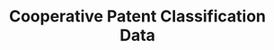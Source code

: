 ---
layout: default
bigquery: https://console.cloud.google.com/bigquery?p=patents-public-data&d=cpc&page=dataset
citation: '“Cooperative Patent Classification” by the EPO and USPTO, for public use. '
contributors: EPO, USPTO
cost: None
description: Cooperative Patent Classification Data contains the scheme and definitions
  of the Cooperative Patent Classification system for classifying patent documents.
  The CPC is the result of a partnership between the EPO and the USPTO in their joint
  effort to develop a common, internationally compatible classification system for
  technical documents, in particular patent publications, which will be used by both
  offices in the patent granting process
documentation: https://www.cooperativepatentclassification.org/cpcSchemeAndDefinitions
last_edit: Mon, 04 Apr 2022 19:07:06 GMT
location: https://www.cooperativepatentclassification.org/index
maintained_by: USPTO, EPO
schema_fields: '[''limiting_references'', ''not_allocatable'', ''level'', ''breakdown_code'',
  ''limitingReferences'', ''ipcConcordant'', ''notAllocatable'', ''sizeCache'', ''dateRevised'',
  ''informative_references'', ''children'', ''applicationReferences'', ''residualReferences'',
  ''parents'', ''additional_only'', ''title_part'', ''ipc_concordant'', ''synonyms'',
  ''symbol'', ''title_full'', ''status'', ''application_references'', ''titleFull'',
  ''definition'', ''residual_references'', ''breakdownCode'', ''child_groups'', ''date_revised'',
  ''informativeReferences'', ''childGroups'', ''titlePart'', ''glossary'']'
shortname: cooperative_patent_classification
tags:
- patents
- science
title: Cooperative Patent Classification Data
uuid: 984374a7-16e9-4b35-9445-458daceb01bf
---